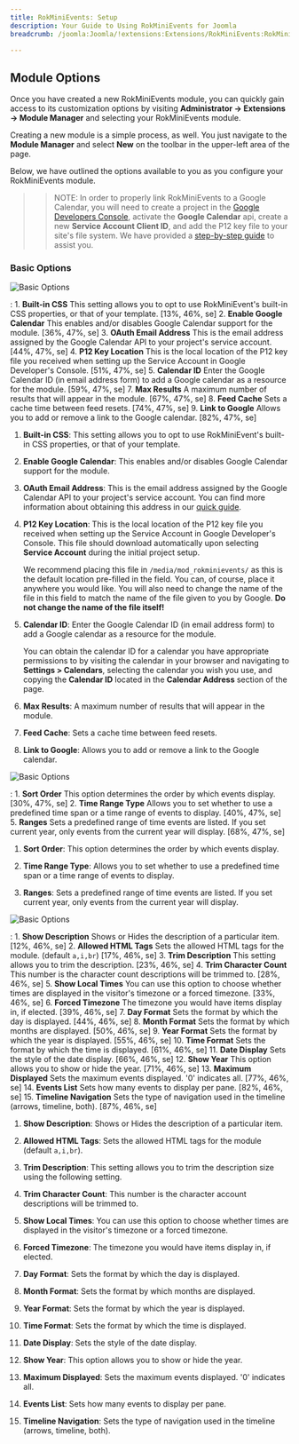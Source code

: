 ```yaml
---
title: RokMiniEvents: Setup
description: Your Guide to Using RokMiniEvents for Joomla
breadcrumb: /joomla:Joomla/!extensions:Extensions/RokMiniEvents:RokMiniEvents/Setup:rokminievents_use

---
```


Module Options
-----

Once you have created a new RokMiniEvents module, you can quickly gain access to its customization options by visiting **Administrator -> Extensions -> Module Manager** and selecting your RokMiniEvents module.

Creating a new module is a simple process, as well. You just navigate to the **Module Manager** and select **New** on the toolbar in the upper-left area of the page.

Below, we have outlined the options available to you as you configure your RokMiniEvents module.

>> NOTE: In order to properly link RokMiniEvents to a Google Calendar, you will need to create a project in the [Google Developers Console](https://console.developers.google.com/), activate the **Google Calendar** api, create a new **Service Account Client ID**, and add the P12 key file to your site's file system. We have provided a [step-by-step guide](google.md) to assist you.

### Basic Options

![Basic Options](assets/module_1.png)

:   1. **Built-in CSS** This setting allows you to opt to use RokMiniEvent's built-in CSS properties, or that of your template. [13%, 46%, se]
    2. **Enable Google Calendar** This enables and/or disables Google Calendar support for the module. [36%, 47%, se]
    3. **OAuth Email Address** This is the email address assigned by the Google Calendar API to your project's service account. [44%, 47%, se]
    4. **P12 Key Location** This is the local location of the P12 key file you received when setting up the Service Account in Google Developer's Console. [51%, 47%, se]
    5. **Calendar ID** Enter the Google Calendar ID (in email address form) to add a Google calendar as a resource for the module. [59%, 47%, se]
    7. **Max Results** A maximum number of results that will appear in the module. [67%, 47%, se]
    8. **Feed Cache** Sets a cache time between feed resets. [74%, 47%, se]
    9. **Link to Google** Allows you to add or remove a link to the Google calendar. [82%, 47%, se]

1. **Built-in CSS**: This setting allows you to opt to use RokMiniEvent's built-in CSS properties, or that of your template.

2. **Enable Google Calendar**: This enables and/or disables Google Calendar support for the module.

3. **OAuth Email Address**: This is the email address assigned by the Google Calendar API to your project's service account. You can find more information about obtaining this address in our [quick guide](google.md).

4. **P12 Key Location**: This is the local location of the P12 key file you received when setting up the Service Account in Google Developer's Console. This file should download automatically upon selecting **Service Account** during the initial project setup. 

    We recommend placing this file in `/media/mod_rokminievents/` as this is the default location pre-filled in the field. You can, of course, place it anywhere you would like. You will also need to change the name of the file in this field to match the name of the file given to you by Google. **Do not change the name of the file itself!**

5. **Calendar ID**: Enter the Google Calendar ID (in email address form) to add a Google calendar as a resource for the module. 

    You can obtain the calendar ID for a calendar you have appropriate permissions to by visiting the calendar in your browser and navigating to **Settings > Calendars**, selecting the calendar you wish you use, and copying the **Calendar ID** located in the **Calendar Address** section of the page.

6. **Max Results**: A maximum number of results that will appear in the module.

7. **Feed Cache**: Sets a cache time between feed resets.

8. **Link to Google**: Allows you to add or remove a link to the Google calendar.


![Basic Options](assets/module_2.jpeg)

:   1. **Sort Order** This option determines the order by which events display. [30%, 47%, se]
    2. **Time Range Type** Allows you to set whether to use a predefined time span or a time range of events to display. [40%, 47%, se]
    5. **Ranges** Sets a predefined range of time events are listed. If you set current year, only events from the current year will display. [68%, 47%, se]

1. **Sort Order**: This option determines the order by which events display.

2. **Time Range Type**: Allows you to set whether to use a predefined time span or a time range of events to display.

5. **Ranges**: Sets a predefined range of time events are listed. If you set current year, only events from the current year will display.

![Basic Options](assets/module_3.jpeg)

:	1. **Show Description** Shows or Hides the description of a particular item. [12%, 46%, se]
	2. **Allowed HTML Tags** Sets the allowed HTML tags for the module. (default `a,i,br`) [17%, 46%, se]
	3. **Trim Description** This setting allows you to trim the description. [23%, 46%, se]
	4. **Trim Character Count** This number is the character count descriptions will be trimmed to. [28%, 46%, se]
	5. **Show Local Times** You can use this option to choose whether times are displayed in the visitor's timezone or a forced timezone. [33%, 46%, se]
	6. **Forced Timezone** The timezone you would have items display in, if elected. [39%, 46%, se]
	7. **Day Format** Sets the format by which the day is displayed. [44%, 46%, se]
	8. **Month Format** Sets the format by which months are displayed. [50%, 46%, se]
	9. **Year Format** Sets the format by which the year is displayed. [55%, 46%, se]
	10. **Time Format** Sets the format by which the time is displayed. [61%, 46%, se]
	11. **Date Display** Sets the style of the date display. [66%, 46%, se]
	12. **Show Year** This option allows you to show or hide the year. [71%, 46%, se]
	13. **Maximum Displayed** Sets the maximum events displayed. '0' indicates all. [77%, 46%, se]
	14. **Events List** Sets how many events to display per pane. [82%, 46%, se]
	15. **Timeline Navigation** Sets the type of navigation used in the timeline (arrows, timeline, both). [87%, 46%, se]

1. **Show Description**: Shows or Hides the description of a particular item.

2. **Allowed HTML Tags**: Sets the allowed HTML tags for the module (default `a,i,br`). 

3. **Trim Description**: This setting allows you to trim the description size using the following setting.

4. **Trim Character Count**: This number is the character account descriptions will be trimmed to.

5. **Show Local Times**: You can use this option to choose whether times are displayed in the visitor's timezone or a forced timezone.

6. **Forced Timezone**: The timezone you would have items display in, if elected.

7. **Day Format**: Sets the format by which the day is displayed.

8. **Month Format**: Sets the format by which months are displayed.

9. **Year Format**: Sets the format by which the year is displayed.

10. **Time Format**: Sets the format by which the time is displayed.

11. **Date Display**: Sets the style of the date display.

12. **Show Year**: This option allows you to show or hide the year.

13. **Maximum Displayed**: Sets the maximum events displayed. '0' indicates all.

14. **Events List**: Sets how many events to display per pane.

15. **Timeline Navigation**: Sets the type of navigation used in the timeline (arrows, timeline, both).


[intro]: assets/rokminievents.jpeg
[settings]: assets/wp_rokintroscroller_module.jpeg
[module1]: assets/module_1.jpeg
[module2]: assets/module_2.jpeg
[module3]: assets/module_3.jpeg
[module5]: assets/module_5.jpeg
